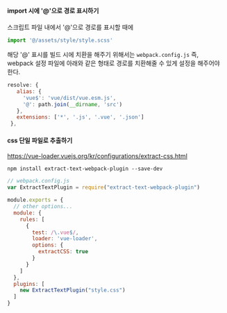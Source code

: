 #### import 시에 '@'으로 경로 표시하기
스크립트 파일 내에서 '@'으로 경로를 표시할 때에
```javascript
import '@/assets/style/style.scss'
```

해당 '@' 표시를 빌드 시에 치환을 해주기 위해서는 `webpack.config.js`
즉, webpack 설정 파일에 아래와 같은 형태로 경로를 치환해줄 수 있게 설정을 해주어야 한다.
```javascript
resolve: {
   alias: {
     'vue$': 'vue/dist/vue.esm.js',
     '@': path.join(__dirname, 'src')
   },
   extensions: ['*', '.js', '.vue', '.json']
 },
```

#### css 단일 파일로 추출하기
https://vue-loader.vuejs.org/kr/configurations/extract-css.html

```
npm install extract-text-webpack-plugin --save-dev
```

```javascript
// webpack.config.js
var ExtractTextPlugin = require("extract-text-webpack-plugin")

module.exports = {
  // other options...
  module: {
    rules: [
      {
        test: /\.vue$/,
        loader: 'vue-loader',
        options: {
          extractCSS: true
        }
      }
    ]
  },
  plugins: [
    new ExtractTextPlugin("style.css")
  ]
}
```
